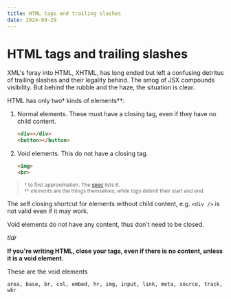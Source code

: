 ```yaml
---
title: HTML tags and trailing slashes
date: 2024-09-29
---
```


# HTML tags and trailing slashes

XML's foray into HTML, XHTML, has long ended but left a confusing detritus of
trailing slashes and their legality behind. The smog of JSX compounds
visibility. But behind the rubble and the haze, the situation is clear.

HTML has only two† kinds of elements††:

1. Normal elements. These must have a closing tag, even if they have no child
   content.

   ```html
   <div></div>
   <button></button>
   ```

2. Void elements. This do not have a closing tag.

   <!-- prettier-ignore-->
   ```html
   <img>
   <br>
   ```

> <small>
>
> † to first approximation. The
> [spec](https://html.spec.whatwg.org/multipage/syntax.html#void-elements)
> lists 6.<br> †† _elements_ are the things themselves, while _tags_ delimit
> their start and end.
>
> </small>

The self closing shortcut for elements without child content, e.g. `<div />` is
not valid even if it may work.

Void elements do not have any content, thus don't need to be closed.

_tldr_

**If you're writing HTML, close your tags, even if there is no content, unless
it is a void element.**

These are the void elements

```
area, base, br, col, embed, hr, img, input, link, meta, source, track, wbr
```
